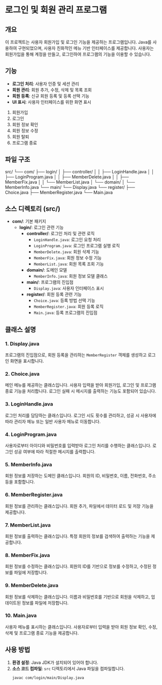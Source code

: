 # 로그인 및 회원 관리 프로그램

## 개요
이 프로젝트는 사용자 회원가입 및 로그인 기능을 제공하는 프로그램입니다. Java를 사용하여 구현되었으며, 사용자 친화적인 메뉴 기반 인터페이스를 제공합니다. 사용자는 회원가입을 통해 계정을 만들고, 로그인하여 프로그램의 기능을 이용할 수 있습니다.

## 기능
- **로그인 처리**: 사용자 인증 및 세션 관리
- **회원 관리**: 회원 추가, 수정, 삭제 및 목록 조회
- **회원 등록**: 신규 회원 등록 및 등록 선택 기능
- **UI 표시**: 사용자 인터페이스를 위한 화면 표시

1. 회원가입
2. 로그인
3. 회원 정보 확인
4. 회원 정보 수정
5. 회원 탈퇴
6. 프로그램 종료

## 파일 구조
src/
└── com/
    ├── login/
    │   ├── controller/
    │   │   ├── LoginHandle.java
    │   │   ├── LoginProgram.java
    │   │   ├── MemberDelete.java
    │   │   ├── MemberFix.java
    │   │   └── MemberList.java
    │   └── domain/
    │       └── MemberInfo.java
    └── main/
        └── Display.java
    └── register/
        ├── Choice.java
        ├── MemberRegister.java
        └── Main.java


## 소스 디렉토리 (src/)
- **com/**: 기본 패키지
  - **login/**: 로그인 관련 기능
    - **controller/**: 로그인 처리 및 관련 로직
      - `LoginHandle.java`: 로그인 요청 처리
      - `LoginProgram.java`: 로그인 프로그램 실행 로직
      - `MemberDelete.java`: 회원 삭제 기능
      - `MemberFix.java`: 회원 정보 수정 기능
      - `MemberList.java`: 회원 목록 조회 기능
    - **domain/**: 도메인 모델
      - `MemberInfo.java`: 회원 정보 모델 클래스
    - **main/**: 프로그램의 진입점
      - `Display.java`: 사용자 인터페이스 표시
    - **register/**: 회원 등록 관련 기능
      - `Choice.java`: 등록 방법 선택 기능
      - `MemberRegister.java`: 회원 등록 로직
      - `Main.java`: 등록 프로그램의 진입점


## 클래스 설명

### 1. Display.java
프로그램의 진입점으로, 회원 등록을 관리하는 `MemberRegister` 객체를 생성하고 로그인 화면을 표시합니다.

### 2. Choice.java
메인 메뉴를 제공하는 클래스입니다. 사용자 입력을 받아 회원가입, 로그인 및 프로그램 종료 기능을 처리합니다. 로그인 실패 시 메시지를 출력하는 기능도 포함되어 있습니다.

### 3. LoginHandle.java
로그인 처리를 담당하는 클래스입니다. 로그인 시도 횟수를 관리하고, 성공 시 사용자에 따라 관리자 메뉴 또는 일반 사용자 메뉴로 이동합니다.

### 4. LoginProgram.java
사용자로부터 아이디와 비밀번호를 입력받아 로그인 처리를 수행하는 클래스입니다. 로그인 성공 여부에 따라 적절한 메시지를 출력합니다.

### 5. MemberInfo.java
회원 정보를 저장하는 도메인 클래스입니다. 회원의 ID, 비밀번호, 이름, 전화번호, 주소 등을 포함합니다.

### 6. MemberRegister.java
회원 정보를 관리하는 클래스입니다. 회원 추가, 파일에서 데이터 로드 및 저장 기능을 제공합니다.

### 7. MemberList.java
회원 정보를 출력하는 클래스입니다. 특정 회원의 정보를 검색하여 출력하는 기능을 제공합니다.

### 8. MemberFix.java
회원 정보를 수정하는 클래스입니다. 회원의 ID를 기반으로 정보를 수정하고, 수정된 정보를 파일에 저장합니다.

### 9. MemberDelete.java
회원 정보를 삭제하는 클래스입니다. 이름과 비밀번호를 기반으로 회원을 삭제하고, 업데이트된 정보를 파일에 저장합니다.

### 10. Main.java
사용자 메뉴를 표시하는 클래스입니다. 사용자로부터 입력을 받아 회원 정보 확인, 수정, 삭제 및 프로그램 종료 기능을 제공합니다.

## 사용 방법
1. **환경 설정**: Java JDK가 설치되어 있어야 합니다.
2. **소스 코드 컴파일**: `src` 디렉토리에서 Java 파일을 컴파일합니다.
   ```bash
   javac com/login/main/Display.java
